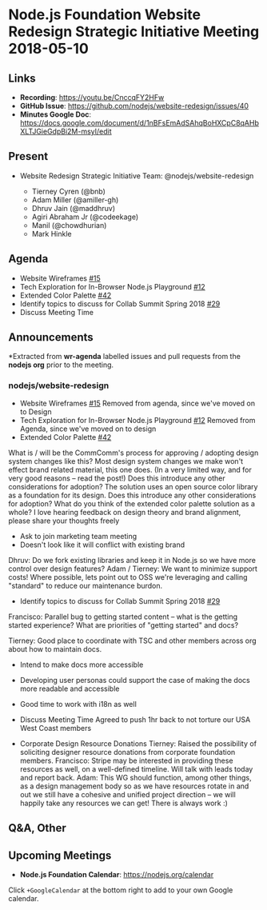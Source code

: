 # Node.js Foundation Website Redesign Strategic Initiative Meeting 2018-05-10

## Links

* **Recording**: <https://youtu.be/CnccqFY2HFw>
* **GitHub Issue**: <https://github.com/nodejs/website-redesign/issues/40>
* **Minutes Google Doc**: <https://docs.google.com/document/d/1nBFsEmAdSAhqBoHXCpC8qAHbXLTJGieGdpBi2M-msyI/edit>

## Present

* Website Redesign Strategic Initiative Team: @nodejs/website-redesign

  * Tierney Cyren (@bnb)
  * Adam Miller (@amiller-gh)
  * Dhruv Jain (@maddhruv)
  * Agiri Abraham Jr (@codeekage)
  * Manil (@chowdhurian)
  * Mark Hinkle

## Agenda

* Website Wireframes [#15](https://github.com/nodejs/website-redesign/issues/15)
* Tech Exploration for In-Browser Node.js Playground [#12](https://github.com/nodejs/website-redesign/issues/12)
* Extended Color Palette [#42](https://github.com/nodejs/website-redesign/issues/42)
* Identify topics to discuss for Collab Summit Spring 2018 [#29](https://github.com/nodejs/website-redesign/issues/29)
* Discuss Meeting Time

## Announcements

*Extracted from **wr-agenda** labelled issues and pull requests from the **nodejs org** prior to the meeting.

### nodejs/website-redesign

* Website Wireframes [#15](https://github.com/nodejs/website-redesign/issues/15)
Removed from agenda, since we've moved on to Design
* Tech Exploration for In-Browser Node.js Playground
[#12](https://github.com/nodejs/website-redesign/issues/12)
Removed from Agenda, since we've moved on to design
* Extended Color Palette [#42](https://github.com/nodejs/website-redesign/issues/42)

What is / will be the CommComm's process for approving / adopting design system changes like this?
Most design system changes we make won't effect brand related material, this one does. (In a very limited way, and for very good reasons – read the post!) Does this introduce any other considerations for adoption?
The solution uses an open source color library as a foundation for its design. Does this introduce any other considerations for adoption?
What do you think of the extended color palette solution as a whole? I love hearing feedback on design theory and brand alignment, please share your thoughts freely

* Ask to join marketing team meeting
* Doesn't look like it will conflict with existing brand

Dhruv: Do we fork existing libraries and keep it in Node.js so we have more control over design features?
Adam / Tierney: We want to minimize support costs! Where possible, lets point out to OSS we're leveraging and calling "standard" to reduce our maintenance burdon.

* Identify topics to discuss for Collab Summit Spring 2018 [#29](https://github.com/nodejs/website-redesign/issues/29)

Francisco: Parallel bug to getting started content – what is the getting started experience? What are priorities of "getting started" and docs?

Tierney: Good place to coordinate with TSC and other members across org about how to maintain docs.

* Intend to make docs more accessible
* Developing user personas could support the case of making the docs more readable and accessible
* Good time to work with i18n as well

* Discuss Meeting Time
Agreed to push 1hr back to not torture our USA West Coast members

* Corporate Design Resource Donations
Tierney: Raised the possibility of soliciting designer resource donations from corporate foundation members.
Francisco: Stripe may be interested in providing these resources as well, on a well-defined timeline. Will talk with leads today and report back.
Adam: This WG should function, among other things, as a design management body so as we have resources rotate in and out we still have a cohesive and unified project direction – we will happily take any resources we can get! There is always work :)

## Q&A, Other

## Upcoming Meetings

* **Node.js Foundation Calendar**: <https://nodejs.org/calendar>

Click `+GoogleCalendar` at the bottom right to add to your own Google calendar.
